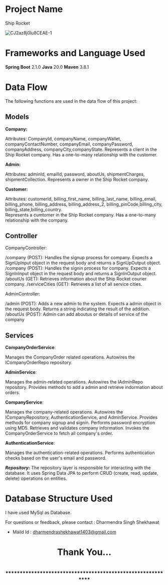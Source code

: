 # Project Name
Ship Rocket

![CJ2az8j0lu8CEAE-1](https://github.com/DharmendraShekhawat/Ship-Rocket/assets/142703677/f71134cd-079f-4d66-a896-d364b2feea7e)

# Frameworks and Language Used
**Spring Boot** 2.1.0
**Java** 20.0
**Maven** 3.8.1

# Data Flow
The following functions are used in the data flow of this project:


## Models

**Company:**

Attributes: CompanyId, companyName, companyWallet, companyContactNumber, companyEmail, companyPassword, companyAddress, companyCity,companyState. 
Represents a client in the Ship Rocket company.
Has a one-to-many relationship with the customer.

**Admin:**

Attributes: adminId, emailId, password, aboutUs, shipmentCharges, shipmentCollection.
Represents a owner in the Ship Rocket company.

**Customer:**

Attributes: customerId, billing_first_name, billing_last_name, billing_email, billing_phone, billing_address, billing_address_2, billing_pinCode,billing_city, billing_state,billing_country.   
Represents a cumtomer in the Ship Rocket company.
Has a one-to-many relationship with the company.

## Controller

CompanyController:

/company (POST): Handles the signup process for company. Expects a SignUpInput object in the request body and returns a SignUpOutput object.
/company (POST): Handles the signin process for company. Expects a SignInInput object in the request body and returns a SignInOutput object.
/aboutUs (GET):  Retrieves information about the Ship Rocket courier company.
/serviceCities (GET): Retrieves a list of all service cities.

AdminController:

/admin (POST): Adds a new admin to the system. Expects a admin object in the request body. Returns a string indicating the result of the addition.
/aboutUs (POST): Admin can add aboutus or details of service of the company

## Services

**CompanyOrderService**:

Manages the CompanyOrder related operations.
Autowires the ICompanyOrderRepo repository.

**AdminService**:

Manages the admin-related operations.
Autowires the IAdminRepo repository.
Provides methods to add a admin and retrieve indormation about orders.

**CompanyService**:

Manages the company-related operations.
Autowires the ICompanyRepository, AuthenticationService, and AdminService.
Provides methods for company signup and signin.
Performs password encryption using MD5.
Retrieves and validates company information.
Invokes the CompanyOrderService to fetch all company's order.

**AuthenticationService**:

Manages the authentication-related operations.
Performs authentication checks based on the user's email and password.




_**Repository:**_ The repository layer is responsible for interacting with the database. It uses Spring Data JPA to perform CRUD (create, read, update, delete) operations on entities.


# Database Structure Used
I have used MySql as Database.


For questions or feedback, please contact : Dharmendra Singh Shekhawat  
- Maild Id : dharmendrashekhawat1403@gmail.com

<h1 align="center">Thank You...<h1>
<h3 align = "center"> ***********************************************************<h3>
